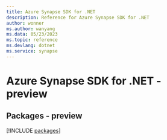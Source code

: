 ```yaml
---
title: Azure Synapse SDK for .NET
description: Reference for Azure Synapse SDK for .NET
author: wonner
ms.author: wanyang
ms.data: 05/23/2023
ms.topic: reference
ms.devlang: dotnet
ms.service: synapse
---
```

# Azure Synapse SDK for .NET - preview
## Packages - preview
[!INCLUDE [packages](synapse-index.md)]